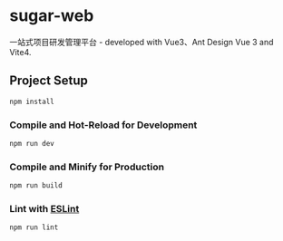 # sugar-web

一站式项目研发管理平台 - developed with Vue3、Ant Design Vue 3 and Vite4.

## Project Setup

```sh
npm install
```

### Compile and Hot-Reload for Development

```sh
npm run dev
```

### Compile and Minify for Production

```sh
npm run build
```

### Lint with [ESLint](https://eslint.org/)

```sh
npm run lint
```
